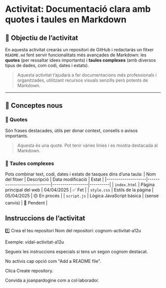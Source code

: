 # Activitat: Documentació clara amb quotes i taules en Markdown

## 🎯 Objectiu de l’activitat

En aquesta activitat crearàs un repositori de GitHub i redactaràs un fitxer `README.md` fent servir funcionalitats més avançades de Markdown: les **quotes** (per ressaltar idees importants) i **taules complexes** (amb diversos tipus de dades, com codi, dates i estats).

> Aquesta activitat t’ajudarà a fer documentacions més professionals i organitzades, utilitzant recursos visuals senzills però potents de Markdown.

---

## 🧠 Conceptes nous

### 🔸 Quotes

Són frases destacades, útils per donar context, consells o avisos importants.

> Aquesta és una quote. Pot tenir vàries línies i es mostra destacada al Markdown.

### 🔸 Taules   complexes
Pots combinar text, codi, dates i estats de tasques dins d’una taula:
| Nom del fitxer     | Descripció                  | Data modificació | Estat    |
|--------------------|-----------------------------|------------------|----------|
| `index.html`       | Pàgina principal del web     | 04/04/2025       | ✅ Fet    |
| `style.css`        | Estils de la pàgina          | 05/04/2025       | 🟡 En procés |
| `script.js`        | Lògica JavaScript bàsica     | (sense canvis)   | 🔴 Pendent |

## Instruccions de l’activitat
1️⃣ Crea el teu repositori
Nom del repositori: cognom-activitat-a12u

Exemple: vidal-activitat-a12u

Segueix les instruccions especials si tens un segon cognom destacat.

No activis cap opció com "Add a README file".

Clica Create repository.

Convida a joanpardogine com a col·laborador.

